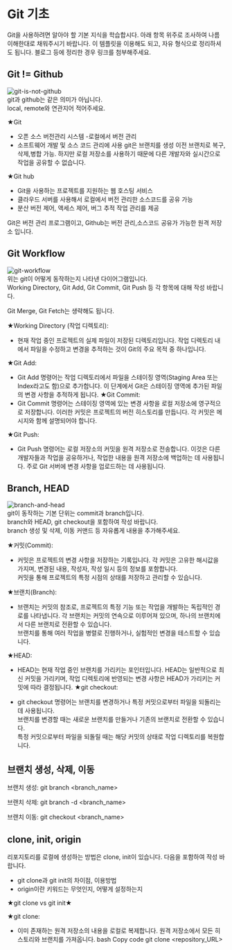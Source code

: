 # Git 기초
Git을 사용하려면 알아야 할 기본 지식을 학습합시다. 아래 항목 위주로 조사하여 나름 이해한대로 채워주시기 바랍니다. 이 템플릿을 이용해도 되고, 자유 형식으로 정리하셔도 됩니다. 블로그 등에 정리한 경우 링크를 첨부해주세요.

## Git != Github
![git-is-not-github](https://user-images.githubusercontent.com/51331195/160232512-3d6686ca-4ae3-4f11-a8d7-c893c0a7526a.png)  
git과 github는 같은 의미가 아닙니다.  
local, remote와 연관지어 적어주세요.

★Git  

- 오픈 소스 버전관리 시스템
-로컬에서 버전 관리
- 소프트웨어 개발 및 소스 코드 관리에 사용
git은 브랜치를 생성 이전 브랜치로 복구,삭제,병합 가능.
하지만 로컬 저장소를 사용하기 때문에 다른 개발자와 실시간으로 작업을 공유할 수 없습니다.


★Git hub
- Git을 사용하는 프로젝트를 지원하는 웹 호스팅 서비스
- 클라우드 서버를 사용해서 로컬에서 버전 관리한 소스코드를 공유 가능
- 분산 버전 제어, 액세스 제어, 버그 추적 작업 관리를 제공


Git은 버전 관리 프로그램이고, Github는 버전 관리,소스코드 공유가 가능한 원격 저장소 입니다.



## Git Workflow
![git-workflow](https://cdn-media-1.freecodecamp.org/images/1*iL2J8k4ygQlg3xriKGimbQ.png)  
위는 git이 어떻게 동작하는지 나타낸 다이어그램입니다.  
Working Directory, Git Add, Git Commit, Git Push 등 각 항목에 대해 작성 바랍니다.

Git Merge, Git Fetch는 생략해도 됩니다.

★Working Directory (작업 디렉토리):
 
 - 현재 작업 중인 프로젝트의 실제 파일이 저장된 디렉토리입니다. 작업 디렉토리 내에서 파일을 수정하고 변경을 추적하는 것이 Git의 주요 목적 중 하나입니다.

★Git Add:
- Git Add 명령어는 작업 디렉토리에서 파일을 스테이징 영역(Staging Area 또는 Index라고도 함)으로 추가합니다. 이 단계에서 Git은 스테이징 영역에 추가된 파일의 변경 사항을 추적하게 됩니다.
★Git Commit:
- Git Commit 명령어는 스테이징 영역에 있는 변경 사항을 로컬 저장소에 영구적으로 저장합니다. 이러한 커밋은 프로젝트의 버전 히스토리를 만듭니다. 각 커밋은 메시지와 함께 설명되어야 합니다.

★Git Push:
- Git Push 명령어는 로컬 저장소의 커밋을 원격 저장소로 전송합니다. 
이것은 다른 개발자들과 작업을 공유하거나, 
작업한 내용을 원격 저장소에 백업하는 데 사용됩니다. 주로 Git 서버에 변경 사항을 업로드하는 데 사용됩니다.
## Branch, HEAD
![branch-and-head](https://ihatetomatoes.net/wp-content/uploads/2020/04/07-head-pointer.png)  
git이 동작하는 기본 단위는 commit과 branch입니다.  
branch와 HEAD, git checkout을 포함하여 작성 바랍니다.  
branch 생성 및 삭제, 이동 커맨드 등 자유롭게 내용을 추가해주세요.

★커밋(Commit):

- 커밋은 프로젝트의 변경 사항을 저장하는 기록입니다.
각 커밋은 고유한 해시값을 가지며, 변경된 내용, 작성자, 작성 일시 등의 정보를 포함합니다.\
커밋을 통해 프로젝트의 특정 시점의 상태를 저장하고 관리할 수 있습니다.

★브랜치(Branch):

- 브랜치는 커밋의 참조로, 프로젝트의 특정 기능 또는 작업을 개발하는 독립적인 경로를 나타냅니다.
각 브랜치는 커밋의 연속으로 이루어져 있으며, 하나의 브랜치에서 다른 브랜치로 전환할 수 있습니다.\
브랜치를 통해 여러 작업을 병렬로 진행하거나, 실험적인 변경을 테스트할 수 있습니다.

★HEAD:

- HEAD는 현재 작업 중인 브랜치를 가리키는 포인터입니다.
HEAD는 일반적으로 최신 커밋을 가리키며, 작업 디렉토리에 반영되는 변경 사항은 HEAD가 가리키는 커밋에 따라 결정됩니다.
★git checkout:

- git checkout 명령어는 브랜치를 변경하거나 특정 커밋으로부터 파일을 되돌리는 데 사용됩니다.\
브랜치를 변경할 때는 새로운 브랜치를 만들거나 기존의 브랜치로 전환할 수 있습니다.\
특정 커밋으로부터 파일을 되돌릴 때는 해당 커밋의 상태로 작업 디렉토리를 복원합니다.

브랜치 생성, 삭제, 이동
-
브랜치 생성: git branch <branch_name>

브랜치 삭제: git branch -d <branch_name>

브랜치 이동: git checkout <branch_name>


## clone, init, origin
리포지토리를 로컬에 생성하는 방법은 clone, init이 있습니다. 다음을 포함하여 작성 바랍니다.
- git clone과 git init의 차이점, 이용방법
- origin이란 키워드는 무엇인지, 어떻게 설정하는지

★git clone vs git init★

★git clone: 
- 이미 존재하는 원격 저장소의 내용을 로컬로 복제합니다. 원격 저장소에서 모든 히스토리와 브랜치를 가져옵니다.
bash
Copy code
git clone <repository_URL>
